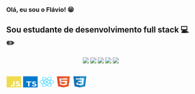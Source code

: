 <h3> Olá, eu sou o Flávio! 😁 </h3>
<h2> Sou estudante de desenvolvimento full stack 💻✏️</h2>

<p align="center">
  <img src="https://img.shields.io/badge/Code-TypeScript-informational?style=flat&logo=typescript&logoColor=white&color=3178c6"/>
  <img src="https://img.shields.io/badge/Code-JavaScript-yellow?style=flat&logo=javascript&logoColor=white"/>
  <img src="https://img.shields.io/badge/SQL-Database-blue?style=flat&logo=mysql&logoColor=white"/>
  <img src="https://img.shields.io/badge/Node.js-Backend-green?style=flat&logo=node.js&logoColor=white"/>
  <img src="https://img.shields.io/badge/NestJS-Framework-red?style=flat&logo=nestjs&logoColor=white"/>
</p>

<div style="display: inline_block"><br>
  <img align="center" alt="Js" height="30" width="40" src="https://raw.githubusercontent.com/devicons/devicon/master/icons/javascript/javascript-plain.svg">
  <img align="center" alt="Ts" height="30" width="40" src="https://raw.githubusercontent.com/devicons/devicon/master/icons/typescript/typescript-plain.svg">
  <img align="center" alt="React" height="30" width="40" src="https://raw.githubusercontent.com/devicons/devicon/master/icons/react/react-original.svg">
  <img align="center" alt="HTML" height="30" width="40" src="https://raw.githubusercontent.com/devicons/devicon/master/icons/html5/html5-original.svg">
  <img align="center" alt="CSS" height="30" width="40" src="https://raw.githubusercontent.com/devicons/devicon/master/icons/css3/css3-original.svg">
</div>
